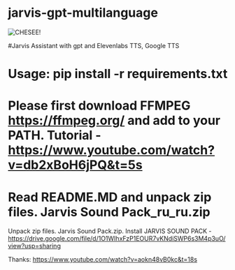 # jarvis-gpt-multilanguage
![CHESEE!](https://i.imgur.com/ADVvEnZ.jpg)

#Jarvis Assistant with gpt and Elevenlabs TTS, Google TTS

# Usage: pip install -r requirements.txt

# Please first download FFMPEG  https://ffmpeg.org/  and add to your PATH.  Tutorial - https://www.youtube.com/watch?v=db2xBoH6jPQ&t=5s

# Read README.MD and unpack zip files. Jarvis Sound Pack_ru_ru.zip

Unpack zip files. Jarvis Sound Pack.zip. Install JARVIS SOUND PACK - https://drive.google.com/file/d/1O1WIhxFzP1EOUR7vKNdiSWP6s3M4p3uO/view?usp=sharing

Thanks: https://www.youtube.com/watch?v=aokn48vB0kc&t=18s
